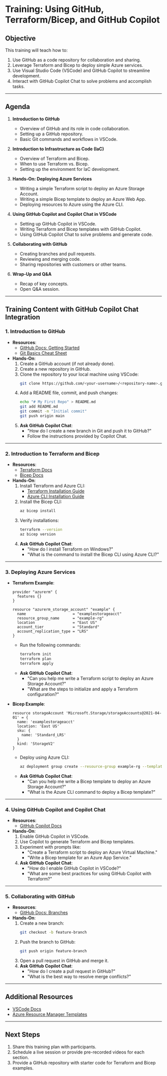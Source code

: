 # Training: Using GitHub, Terraform/Bicep, and GitHub Copilot

## Objective
This training will teach how to:
1. Use GitHub as a code repository for collaboration and sharing.
2. Leverage Terraform and Bicep to deploy simple Azure services.
3. Use Visual Studio Code (VSCode) and GitHub Copilot to streamline development.
4. Interact with GitHub Copilot Chat to solve problems and accomplish tasks.

---

## Agenda
1. **Introduction to GitHub**  
   - Overview of GitHub and its role in code collaboration.
   - Setting up a GitHub repository.
   - Basic Git commands and workflows in VSCode.

2. **Introduction to Infrastructure as Code (IaC)**  
   - Overview of Terraform and Bicep.
   - When to use Terraform vs. Bicep.
   - Setting up the environment for IaC development.

3. **Hands-On: Deploying Azure Services**  
   - Writing a simple Terraform script to deploy an Azure Storage Account.
   - Writing a simple Bicep template to deploy an Azure Web App.
   - Deploying resources to Azure using the Azure CLI.

4. **Using GitHub Copilot and Copilot Chat in VSCode**  
   - Setting up GitHub Copilot in VSCode.
   - Writing Terraform and Bicep templates with GitHub Copilot.
   - Using GitHub Copilot Chat to solve problems and generate code.

5. **Collaborating with GitHub**  
   - Creating branches and pull requests.
   - Reviewing and merging code.
   - Sharing repositories with customers or other teams.

6. **Wrap-Up and Q&A**  
   - Recap of key concepts.
   - Open Q&A session.

---

## Training Content with GitHub Copilot Chat Integration

### 1. Introduction to GitHub
- **Resources**:
  - [GitHub Docs: Getting Started](https://docs.github.com/en/get-started)
  - [Git Basics Cheat Sheet](https://education.github.com/git-cheat-sheet-education.pdf)
- **Hands-On**:
  1. Create a GitHub account (if not already done).
  2. Create a new repository in GitHub.
  3. Clone the repository to your local machine using VSCode:
     ```bash
     git clone https://github.com/<your-username>/<repository-name>.git
     ```
  4. Add a README file, commit, and push changes:
     ```bash
     echo "# My First Repo" > README.md
     git add README.md
     git commit -m "Initial commit"
     git push origin main
     ```
  5. **Ask GitHub Copilot Chat**:  
     - "How do I create a new branch in Git and push it to GitHub?"  
     - Follow the instructions provided by Copilot Chat.

---

### 2. Introduction to Terraform and Bicep
- **Resources**:
  - [Terraform Docs](https://developer.hashicorp.com/terraform/docs)
  - [Bicep Docs](https://learn.microsoft.com/en-us/azure/azure-resource-manager/bicep/)
- **Hands-On**:
  1. Install Terraform and Azure CLI:
     - [Terraform Installation Guide](https://developer.hashicorp.com/terraform/tutorials/aws-get-started/install-cli)
     - [Azure CLI Installation Guide](https://learn.microsoft.com/en-us/cli/azure/install-azure-cli)
  2. Install the Bicep CLI:
     ```bash
     az bicep install
     ```
  3. Verify installations:
     ```bash
     terraform --version
     az bicep version
     ```
  4. **Ask GitHub Copilot Chat**:  
     - "How do I install Terraform on Windows?"  
     - "What is the command to install the Bicep CLI using Azure CLI?"

---

### 3. Deploying Azure Services
- **Terraform Example**:
  ```hcl
  provider "azurerm" {
    features {}
  }

  resource "azurerm_storage_account" "example" {
    name                     = "examplestorageacct"
    resource_group_name      = "example-rg"
    location                 = "East US"
    account_tier             = "Standard"
    account_replication_type = "LRS"
  }
  ```
  - Run the following commands:
    ```bash
    terraform init
    terraform plan
    terraform apply
    ```
  - **Ask GitHub Copilot Chat**:  
     - "Can you help me write a Terraform script to deploy an Azure Storage Account?"  
     - "What are the steps to initialize and apply a Terraform configuration?"

- **Bicep Example**:
  ```bicep
  resource storageAccount 'Microsoft.Storage/storageAccounts@2021-04-01' = {
    name: 'examplestorageacct'
    location: 'East US'
    sku: {
      name: 'Standard_LRS'
    }
    kind: 'StorageV2'
  }
  ```
  - Deploy using Azure CLI:
    ```bash
    az deployment group create --resource-group example-rg --template-file main.bicep
    ```
  - **Ask GitHub Copilot Chat**:  
     - "Can you help me write a Bicep template to deploy an Azure Storage Account?"  
     - "What is the Azure CLI command to deploy a Bicep template?"

---

### 4. Using GitHub Copilot and Copilot Chat
- **Resources**:
  - [GitHub Copilot Docs](https://docs.github.com/en/copilot)
- **Hands-On**:
  1. Enable GitHub Copilot in VSCode.
  2. Use Copilot to generate Terraform and Bicep templates.
  3. Experiment with prompts like:
     - "Create a Terraform script to deploy an Azure Virtual Machine."
     - "Write a Bicep template for an Azure App Service."
  4. **Ask GitHub Copilot Chat**:  
     - "How do I enable GitHub Copilot in VSCode?"  
     - "What are some best practices for using GitHub Copilot with Terraform?"

---

### 5. Collaborating with GitHub
- **Resources**:
  - [GitHub Docs: Branches](https://docs.github.com/en/get-started/quickstart/github-flow)
- **Hands-On**:
  1. Create a new branch:
     ```bash
     git checkout -b feature-branch
     ```
  2. Push the branch to GitHub:
     ```bash
     git push origin feature-branch
     ```
  3. Open a pull request in GitHub and merge it.
  4. **Ask GitHub Copilot Chat**:  
     - "How do I create a pull request in GitHub?"  
     - "What is the best way to resolve merge conflicts?"

---

## Additional Resources
- [VSCode Docs](https://code.visualstudio.com/docs)
- [Azure Resource Manager Templates](https://learn.microsoft.com/en-us/azure/azure-resource-manager/templates/)

---

## Next Steps
1. Share this training plan with participants.
2. Schedule a live session or provide pre-recorded videos for each section.
3. Provide a GitHub repository with starter code for Terraform and Bicep examples.

